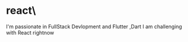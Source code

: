 # react\

I'm passionate in FullStack Devlopment and Flutter ,Dart
I am challenging with React rightnow
